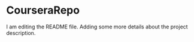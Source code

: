 # CourseraRepo
I am editing the README file. Adding some more details about the project description.
